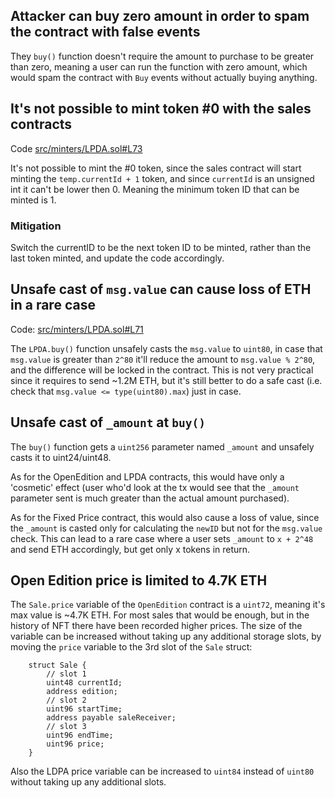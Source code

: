 
## Attacker can buy zero amount in order to spam the contract with false events
They `buy()` function doesn't require the amount to purchase to be greater than zero, meaning a user can run the function with zero amount, which would spam the contract with `Buy` events without actually buying anything.

## It's not possible to mint token #0 with the sales contracts
Code [src/minters/LPDA.sol#L73](https://github.com/code-423n4/2022-12-escher/blob/11ca988e39effe6d316e996c27a876c92e82b4da/src/minters/LPDA.sol#L73)

It's not possible to mint the #0 token, since the sales contract will start minting the `temp.currentId + 1` token, and since `currentId` is an unsigned int it can't be lower then 0. Meaning the minimum token ID that can be minted is 1.

### Mitigation
Switch the currentID to be the next token ID to be minted, rather than the last token minted, and update the code accordingly.


## Unsafe cast of `msg.value` can cause loss of ETH in a rare case
Code: [src/minters/LPDA.sol#L71](https://github.com/code-423n4/2022-12-escher/blob/11ca988e39effe6d316e996c27a876c92e82b4da/src/minters/LPDA.sol#L71)

The `LPDA.buy()` function unsafely casts the `msg.value` to `uint80`, in case that `msg.value` is greater than `2^80` it'll reduce the amount to `msg.value % 2^80`, and the difference will be locked in the contract.
This is not very practical since it requires to send ~1.2M ETH, but it's still better to do a safe cast (i.e. check that `msg.value <= type(uint80).max`) just in case.

## Unsafe cast of `_amount` at `buy()`
The `buy()` function gets a `uint256` parameter named `_amount` and unsafely casts it to uint24/uint48.

As for the OpenEdition and LPDA contracts, this would have only a 'cosmetic' effect (user who'd look at the tx would see that the `_amount` parameter sent is much greater than the actual amount purchased).

As for the Fixed Price contract, this would also cause a loss of value, since the `_amount` is casted only for calculating the `newID` but not for the `msg.value` check.
This can lead to a rare case where a user sets `_amount` to `x + 2^48` and send ETH accordingly, but get only x tokens in return.

## Open Edition price is limited to 4.7K ETH
The `Sale.price` variable of the `OpenEdition` contract is a `uint72`, meaning it's max value is ~4.7K ETH.
For most sales that would be enough, but in the history of NFT there have been recorded higher prices.
The size of the variable can be increased without taking up any additional storage slots, by moving the `price` variable to the 3rd slot of the `Sale` struct:

```solidity
    struct Sale {
        // slot 1
        uint48 currentId;
        address edition;
        // slot 2
        uint96 startTime;
        address payable saleReceiver;
        // slot 3
        uint96 endTime;
        uint96 price;
    }
```

Also the LDPA price variable can be increased to `uint84` instead of `uint80` without taking up any additional slots.